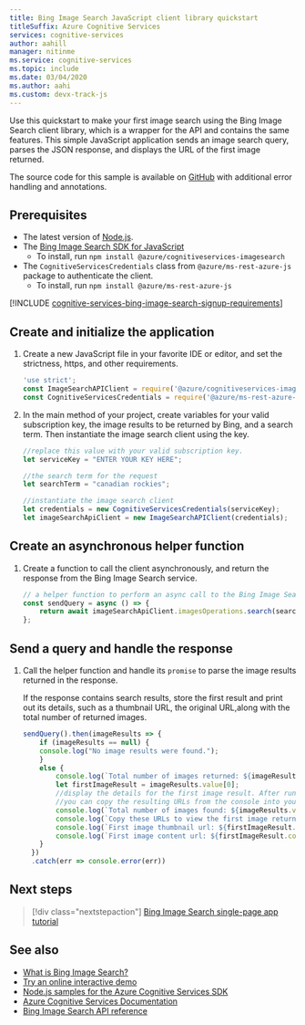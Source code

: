 ```yaml
---
title: Bing Image Search JavaScript client library quickstart 
titleSuffix: Azure Cognitive Services
services: cognitive-services
author: aahill
manager: nitinme
ms.service: cognitive-services
ms.topic: include
ms.date: 03/04/2020
ms.author: aahi
ms.custom: devx-track-js
---
```


Use this quickstart to make your first image search using the Bing Image Search client library, which is a wrapper for the API and contains the same features. This simple JavaScript application sends an image search query, parses the JSON response, and displays the URL of the first image returned.

The source code for this sample is available on [GitHub](https://github.com/Azure-Samples/cognitive-services-node-sdk-samples/blob/master/Samples/imageSearch.js) with additional error handling and annotations.

## Prerequisites

* The latest version of [Node.js](https://nodejs.org/en/download/).
* The [Bing Image Search SDK for JavaScript](https://www.npmjs.com/package/@azure/cognitiveservices-imagesearch)
     *  To install, run `npm install @azure/cognitiveservices-imagesearch`
* The `CognitiveServicesCredentials` class from `@azure/ms-rest-azure-js` package to authenticate the client.
     * To install, run `npm install @azure/ms-rest-azure-js`

[!INCLUDE [cognitive-services-bing-image-search-signup-requirements](~/includes/cognitive-services-bing-image-search-signup-requirements.md)]

## Create and initialize the application

1. Create a new JavaScript file in your favorite IDE or editor, and set the strictness, https, and other requirements.

    ```javascript
    'use strict';
    const ImageSearchAPIClient = require('@azure/cognitiveservices-imagesearch');
    const CognitiveServicesCredentials = require('@azure/ms-rest-azure-js').CognitiveServicesCredentials;
    ```

2. In the main method of your project, create variables for your valid subscription key, the image results to be returned by Bing, and a search term. Then instantiate the image search client using the key.

    ```javascript
    //replace this value with your valid subscription key.
    let serviceKey = "ENTER YOUR KEY HERE";

    //the search term for the request
    let searchTerm = "canadian rockies";

    //instantiate the image search client
    let credentials = new CognitiveServicesCredentials(serviceKey);
    let imageSearchApiClient = new ImageSearchAPIClient(credentials);

    ```

## Create an asynchronous helper function

1. Create a function to call the client asynchronously, and return the response from the Bing Image Search service.

    ```javascript
    // a helper function to perform an async call to the Bing Image Search API
    const sendQuery = async () => {
        return await imageSearchApiClient.imagesOperations.search(searchTerm);
    };
    ```

## Send a query and handle the response

1. Call the helper function and handle its `promise` to parse the image results returned in the response.

    If the response contains search results, store the first result and print out its details, such as a thumbnail URL, the original URL,along with the total number of returned images.
    ```javascript
    sendQuery().then(imageResults => {
        if (imageResults == null) {
        console.log("No image results were found.");
        }
        else {
            console.log(`Total number of images returned: ${imageResults.value.length}`);
            let firstImageResult = imageResults.value[0];
            //display the details for the first image result. After running the application,
            //you can copy the resulting URLs from the console into your browser to view the image.
            console.log(`Total number of images found: ${imageResults.value.length}`);
            console.log(`Copy these URLs to view the first image returned:`);
            console.log(`First image thumbnail url: ${firstImageResult.thumbnailUrl}`);
            console.log(`First image content url: ${firstImageResult.contentUrl}`);
        }
      })
      .catch(err => console.error(err))
    ```

## Next steps

> [!div class="nextstepaction"]
> [Bing Image Search single-page app tutorial](../../tutorial-bing-image-search-single-page-app.md)

## See also

* [What is Bing Image Search?](../../overview.md)
* [Try an online interactive demo](https://azure.microsoft.com/services/cognitive-services/bing-image-search-api/)
* [Node.js samples for the Azure Cognitive Services SDK](https://github.com/Azure-Samples/cognitive-services-node-sdk-samples)
* [Azure Cognitive Services Documentation](../../../index.yml)
* [Bing Image Search API reference](/rest/api/cognitiveservices-bingsearch/bing-images-api-v7-reference)